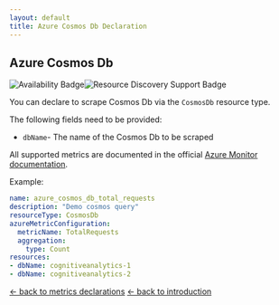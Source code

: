 ```yaml
---
layout: default
title: Azure Cosmos Db Declaration
---
```


## Azure Cosmos Db

![Availability Badge](https://img.shields.io/badge/Available%20Starting-v1.0-green.svg)![Resource Discovery Support Badge](https://img.shields.io/badge/Support%20for%20Resource%20Discovery-No-red.svg)

You can declare to scrape Cosmos Db via the `CosmosDb` resource type.

The following fields need to be provided:

- `dbName`- The name of the Cosmos Db to be scraped

All supported metrics are documented in the official [Azure Monitor documentation](https://docs.microsoft.com/en-us/azure/azure-monitor/platform/metrics-supported#microsoftdocumentdbdatabaseaccounts).

Example:

```yaml
name: azure_cosmos_db_total_requests
description: "Demo cosmos query"
resourceType: CosmosDb
azureMetricConfiguration:
  metricName: TotalRequests
  aggregation:
    type: Count
resources:
- dbName: cognitiveanalytics-1
- dbName: cognitiveanalytics-2
```

<!-- markdownlint-disable MD033 -->
[&larr; back to metrics declarations](/configuration/v2.x/metrics)
[&larr; back to introduction](/)
<!-- markdownlint-enable -->
